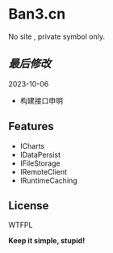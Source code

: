 ﻿# Ban3.cn
No site , private symbol only.

## _最后修改_

2023-10-06
- 构建接口申明

## Features

- ICharts
- IDataPersist
- IFileStorage
- IRemoteClient
- IRuntimeCaching

## License

WTFPL

**Keep it simple, stupid!**